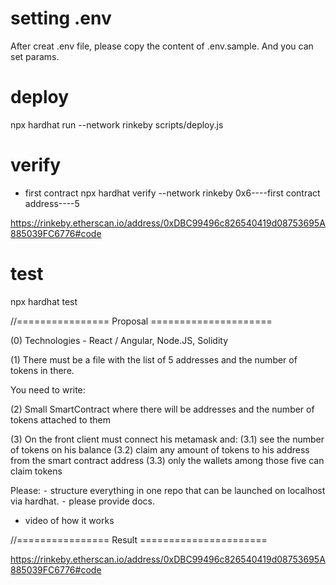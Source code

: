 # setting .env
After creat .env file, please copy the content of .env.sample.
And you can set params.


# deploy
 npx hardhat run  --network rinkeby scripts/deploy.js

# verify
- first contract
 npx hardhat verify --network rinkeby 0x6----first contract address----5

 https://rinkeby.etherscan.io/address/0xDBC99496c826540419d08753695A885039FC6776#code

# test
npx hardhat test


//================ Proposal =====================

(0) Technologies - React / Angular, Node.JS, Solidity

(1) There must be a file with the list of 5 addresses and the number of tokens in there.

You need to write:

(2) Small SmartContract where there will be addresses and the number of tokens attached to them

(3) On the front client must connect his metamask and:
(3.1) see the number of tokens on his balance
(3.2) claim any amount of tokens to his address from the smart contract address
(3.3) only the wallets among those five can claim tokens

Please:
 ⁃ structure everything in one repo that can be launched on localhost via hardhat.
 ⁃ please provide docs.

- video of how it works



//================ Result ======================

https://rinkeby.etherscan.io/address/0xDBC99496c826540419d08753695A885039FC6776#code

